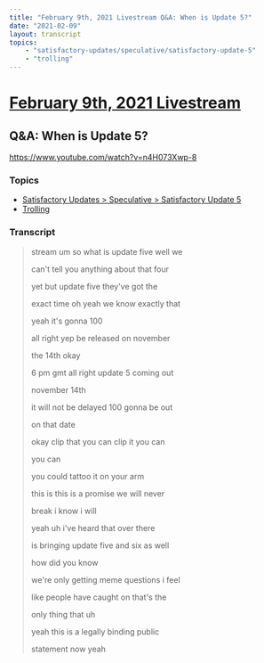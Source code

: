 ```yaml
---
title: "February 9th, 2021 Livestream Q&A: When is Update 5?"
date: "2021-02-09"
layout: transcript
topics:
    - "satisfactory-updates/speculative/satisfactory-update-5"
    - "trolling"
---
```

# [February 9th, 2021 Livestream](../2021-02-09.md)
## Q&A: When is Update 5?
https://www.youtube.com/watch?v=n4H073Xwp-8

### Topics
* [Satisfactory Updates > Speculative > Satisfactory Update 5](../topics/satisfactory-updates/speculative/satisfactory-update-5.md)
* [Trolling](../topics/trolling.md)

### Transcript

> stream um so what is update five well we
> 
> can't tell you anything about that four
> 
> yet but update five they've got the
> 
> exact time oh yeah we know exactly that
> 
> yeah it's gonna 100
> 
> all right yep be released on november
> 
> the 14th okay
> 
> 6 pm gmt all right update 5 coming out
> 
> november 14th
> 
> it will not be delayed 100 gonna be out
> 
> on that date
> 
> okay clip that you can clip it you can
> 
> you can
> 
> you could tattoo it on your arm
> 
> this is this is a promise we will never
> 
> break i know i will
> 
> yeah uh i've heard that over there
> 
> is bringing update five and six as well
> 
> how did you know
> 
> we're only getting meme questions i feel
> 
> like people have caught on that's the
> 
> only thing that uh
> 
> yeah this is a legally binding public
> 
> statement now yeah
> 
